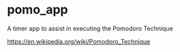 # pomo_app

A timer app to assist in executing the Pomodoro Technique

https://en.wikipedia.org/wiki/Pomodoro_Technique
